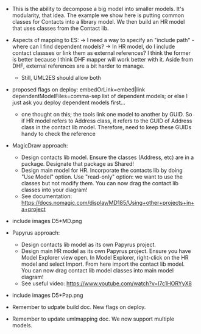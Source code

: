 - This is the ability to decompose a big model into smaller models. It's modularity, that idea. The example we show here is putting common classes for Contacts into a library model. We then build an HR model that uses classes from the Contact lib.
- Aspects of mapping to ES:
-> I need a way to specify an "include path" - where can I find dependent models?
-> In HR model, do I include contact classses or link them as external references? I think the former is better because I think DHF mapper will work better with it. Aside from DHF, external references are a bit harder to manage. 
	* Still, UML2ES should allow both

- proposed flags on deploy:
embedOrLink=embed|link
dependentModelFiles=comma-sep list of dependent models; or else I just ask you deploy dependent models first...
	* one thought on this; the tools link one model to another by GUID. So if HR model refers to Address class, it refers to the GUID of Address class in the contact lib model. Therefore, need to keep these GUIDs handy to check the reference 

- MagicDraw approach: 
	* Design contacts lib model. Ensure the classes (Address, etc) are in a package. Designate that package as Shared!
	* Design main model for HR. Incorporate the contacts lib by doing "Use Model" option. Use "read-only" option: we want to use the classes but not modify them. You can now drag the contact lib classes into your diagram!
	* See documentation: https://docs.nomagic.com/display/MD185/Using+other+projects+in+a+project
- include images D5*MD.png

- Papyrus approach: 
	* Design contacts lib model as its own Papyrus project.
	* Design main HR model as its own Papyrus project. Ensure you have Model Explorer view open. In Model Explorer, right-click on the HR model and select Import. From here import the contact lib model. You can now drag contact lib model classes into main model diagram!
	* See useful video: https://www.youtube.com/watch?v=l7c1HORYyX8
- include images D5*Pap.png

- Remember to udpate build doc. New flags on deploy.
- Remember to update umlmapping doc. We now support multiple models.
